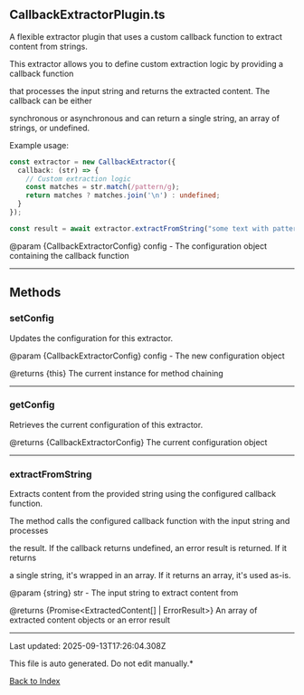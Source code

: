 ## CallbackExtractorPlugin.ts





 A flexible extractor plugin that uses a custom callback function to extract content from strings.

 

 This extractor allows you to define custom extraction logic by providing a callback function

 that processes the input string and returns the extracted content. The callback can be either

 synchronous or asynchronous and can return a single string, an array of strings, or undefined.

 

 Example usage:

 ```typescript
 const extractor = new CallbackExtractor({
   callback: (str) => {
     // Custom extraction logic
     const matches = str.match(/pattern/g);
     return matches ? matches.join('\n') : undefined;
   }
 });
 
 const result = await extractor.extractFromString("some text with pattern matches");
 ```
 

 @param {CallbackExtractorConfig} config - The configuration object containing the callback function

 



---



## Methods



### **setConfig**

 Updates the configuration for this extractor.

 

 @param {CallbackExtractorConfig} config - The new configuration object

 @returns {this} The current instance for method chaining

 



---



### **getConfig**

 Retrieves the current configuration of this extractor.

 

 @returns {CallbackExtractorConfig} The current configuration object

 



---



### **extractFromString**

 Extracts content from the provided string using the configured callback function.

 

 The method calls the configured callback function with the input string and processes

 the result. If the callback returns undefined, an error result is returned. If it returns

 a single string, it's wrapped in an array. If it returns an array, it's used as-is.

 

 @param {string} str - The input string to extract content from

 @returns {Promise<ExtractedContent[] | ErrorResult>} An array of extracted content objects or an error result

 



---



Last updated: 2025-09-13T17:26:04.308Z



This file is auto generated. Do not edit manually.*



[Back to Index](./index.md)